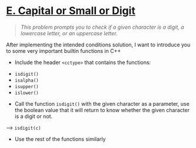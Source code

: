 # [E. Capital or Small or Digit](https://codeforces.com/group/6uhngucRCe/contest/429334/problem/E)
> *This problem prompts you to check if a given character is a digit, a lowercase letter, or an uppercase letter.*

After implementing the intended conditions solution, I want to introduce you to some very important builtin functions in C++
+ Include the header ```<cctype>``` that contains the functions:
 - ```isdigit()```
 - ```isalpha()```
 - ```isupper()```
 - ```islower()```
+ Call the function ```isdigit()``` with the given character as a parameter, use the boolean value that it will return to know whether the given character is a digit or not.

--> ```isdigit(c)```
+ Use the rest of the functions similarly
